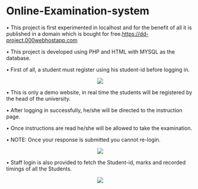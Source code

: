 # Online-Examination-system
•	This project is first experimented in localhost and for the benefit of all it is published in a domain which is bought for free.https://dd-project.000webhostapp.com

•	This project is developed using PHP and HTML with MYSQL as the database.

•	First of all, a student must register using his student-id before logging in.
<p align="center">
  <img  src="https://user-images.githubusercontent.com/81762286/113385979-e32a8180-93a6-11eb-98cd-cb3410a2c7b3.png">
</p>

•	This is only a demo website, in real time the students will be registered by the head of the university.

•	After logging in successfully, he/she will be directed to the instruction page.

•	Once instructions are read he/she will be allowed to take the examination.

•	NOTE: Once your response is submitted you cannot re-login.

<p align="center">
  <img  src="https://user-images.githubusercontent.com/81762286/113386309-9b582a00-93a7-11eb-8206-0428063dd73f.JPG">
</p>
•	Staff login is also provided to fetch the Student-id, marks and recorded timings of all the Students.

<p align="center">
  <img  src="https://user-images.githubusercontent.com/81762286/113386314-9dba8400-93a7-11eb-9892-61c018aec8e6.JPG">
</p>

